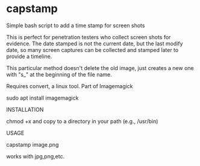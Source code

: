 # capstamp
Simple bash script to add a time stamp for screen shots

This is perfect for penetration testers who collect screen shots for evidence. The date stamped is not the current date, but the last modify date, so many screen captures can be collected and stamped later to provide a timeline. 


This particular method doesn't delete the old image, just creates a new one with "s_" at the beginning of the file name.

Requires convert, a linux tool. Part of Imagemagick

sudo apt install imagemagick

INSTALLATION

chmod +x and copy to a directory in your path (e.g., /usr/bin) 

USAGE

capstamp image.png
  
  works with jpg,png,etc. 
  
  
